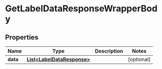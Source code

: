 

# GetLabelDataResponseWrapperBody


## Properties

Name | Type | Description | Notes
------------ | ------------- | ------------- | -------------
**data** | [**List&lt;LabelDataResponse&gt;**](LabelDataResponse.md) |  |  [optional]




